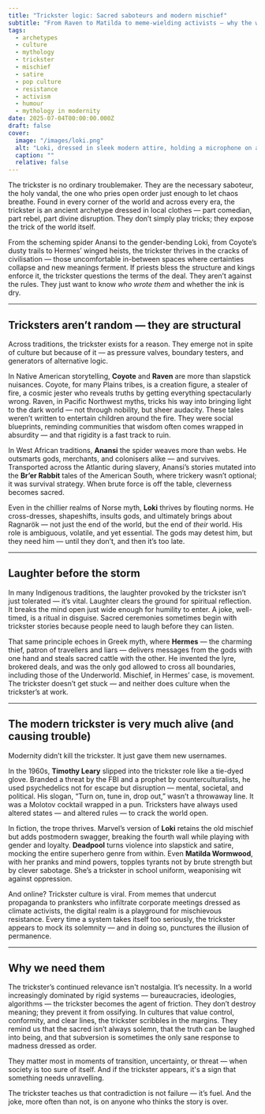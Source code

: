 ```yaml
---
title: "Trickster logic: Sacred saboteurs and modern mischief"
subtitle: "From Raven to Matilda to meme-wielding activists — why the world still needs those who laugh in the face of power"
tags:
  - archetypes
  - culture
  - mythology
  - trickster
  - mischief
  - satire
  - pop culture
  - resistance
  - activism
  - humour
  - mythology in modernity
date: 2025-07-04T00:00:00.000Z
draft: false
cover:
  image: "/images/loki.png"
  alt: "Loki, dressed in sleek modern attire, holding a microphone on a dark, lavish late-night talk show set" 
  caption: ""
  relative: false
---
```


The trickster is no ordinary troublemaker. They are the necessary saboteur, the holy vandal, the one who pries open order just enough to let chaos breathe. Found in every corner of the world and across every era, the trickster is an ancient archetype dressed in local clothes — part comedian, part rebel, part divine disruption. They don’t simply play tricks; they expose the trick of the world itself.

From the scheming spider Anansi to the gender-bending Loki, from Coyote’s dusty trails to Hermes’ winged heists, the trickster thrives in the cracks of civilisation — those uncomfortable in-between spaces where certainties collapse and new meanings ferment. If priests bless the structure and kings enforce it, the trickster questions the terms of the deal. They aren’t against the rules. They just want to know *who wrote them* and whether the ink is dry.

---

## Tricksters aren’t random — they are structural

Across traditions, the trickster exists for a reason. They emerge not in spite of culture but because of it — as pressure valves, boundary testers, and generators of alternative logic.

In Native American storytelling, **Coyote** and **Raven** are more than slapstick nuisances. Coyote, for many Plains tribes, is a creation figure, a stealer of fire, a cosmic jester who reveals truths by getting everything spectacularly wrong. Raven, in Pacific Northwest myths, tricks his way into bringing light to the dark world — not through nobility, but sheer audacity. These tales weren’t written to entertain children around the fire. They were social blueprints, reminding communities that wisdom often comes wrapped in absurdity — and that rigidity is a fast track to ruin.

In West African traditions, **Anansi** the spider weaves more than webs. He outsmarts gods, merchants, and colonisers alike — and survives. Transported across the Atlantic during slavery, Anansi’s stories mutated into the **Br’er Rabbit** tales of the American South, where trickery wasn’t optional; it was survival strategy. When brute force is off the table, cleverness becomes sacred.

Even in the chillier realms of Norse myth, **Loki** thrives by flouting norms. He cross-dresses, shapeshifts, insults gods, and ultimately brings about Ragnarök — not just the end of the world, but the end of *their* world. His role is ambiguous, volatile, and yet essential. The gods may detest him, but they need him — until they don’t, and then it’s too late.

---

## Laughter before the storm

In many Indigenous traditions, the laughter provoked by the trickster isn’t just tolerated — it’s vital. Laughter clears the ground for spiritual reflection. It breaks the mind open just wide enough for humility to enter. A joke, well-timed, is a ritual in disguise. Sacred ceremonies sometimes begin with trickster stories because people need to laugh before they can listen.

That same principle echoes in Greek myth, where **Hermes** — the charming thief, patron of travellers and liars — delivers messages from the gods with one hand and steals sacred cattle with the other. He invented the lyre, brokered deals, and was the only god allowed to cross all boundaries, including those of the Underworld. Mischief, in Hermes’ case, is movement. The trickster doesn’t get stuck — and neither does culture when the trickster’s at work.

---

## The modern trickster is very much alive (and causing trouble)

Modernity didn’t kill the trickster. It just gave them new usernames.

In the 1960s, **Timothy Leary** slipped into the trickster role like a tie-dyed glove. Branded a threat by the FBI and a prophet by counterculturalists, he used psychedelics not for escape but disruption — mental, societal, and political. His slogan, “Turn on, tune in, drop out,” wasn’t a throwaway line. It was a Molotov cocktail wrapped in a pun. Tricksters have always used altered states — and altered rules — to crack the world open.

In fiction, the trope thrives. Marvel’s version of **Loki** retains the old mischief but adds postmodern swagger, breaking the fourth wall while playing with gender and loyalty. **Deadpool** turns violence into slapstick and satire, mocking the entire superhero genre from within. Even **Matilda Wormwood**, with her pranks and mind powers, topples tyrants not by brute strength but by clever sabotage. She’s a trickster in school uniform, weaponising wit against oppression.

And online? Trickster culture is viral. From memes that undercut propaganda to pranksters who infiltrate corporate meetings dressed as climate activists, the digital realm is a playground for mischievous resistance. Every time a system takes itself too seriously, the trickster appears to mock its solemnity — and in doing so, punctures the illusion of permanence.

---

## Why we need them

The trickster’s continued relevance isn't nostalgia. It’s necessity. In a world increasingly dominated by rigid systems — bureaucracies, ideologies, algorithms — the trickster becomes the agent of friction. They don’t destroy meaning; they prevent it from ossifying. In cultures that value control, conformity, and clear lines, the trickster scribbles in the margins. They remind us that the sacred isn’t always solemn, that the truth can be laughed into being, and that subversion is sometimes the only sane response to madness dressed as order.

They matter most in moments of transition, uncertainty, or threat — when society is too sure of itself. And if the trickster appears, it's a sign that something needs unravelling.

The trickster teaches us that contradiction is not failure — it’s fuel. And the joke, more often than not, is on anyone who thinks the story is over.
